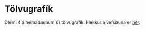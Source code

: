 # Tölvugrafík

Dæmi 4 á heimadæmum 6 í tölvugrafík. Hlekkur á vefsíðuna er [hér](https//steinarlogi.github.io/tol-h6-d4).